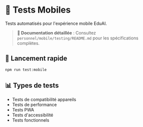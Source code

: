 # 🧪 Tests Mobiles

Tests automatisés pour l'expérience mobile EduAI.

> **📝 Documentation détaillée** : Consultez `personnel/mobile/testing/README.md` pour les spécifications complètes.

## 🚀 Lancement rapide

```bash
npm run test:mobile
```

## 📊 Types de tests

- Tests de compatibilité appareils
- Tests de performance
- Tests PWA
- Tests d'accessibilité
- Tests fonctionnels 